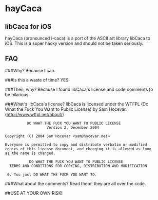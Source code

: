 hayCaca
=======

libCaca for iOS
---------------

hayCaca (pronounced i-caca) is a port of the ASCII art library libCaca to iOS. This is a super hacky version and should not be taken seriously.

FAQ
---

###Why?
Because I can.

###Is this a waste of time?
YES

###Then, why?
Because I found libCaca's license and code comments to be hilarious

###What's libCaca's license?
libCaca is licensed under the WTFPL (Do What the Fuck You Want to Public License) by Sam Hocevar. (http://www.wtfpl.net/about/)


         	  DO WHAT THE FUCK YOU WANT TO PUBLIC LICENSE
	                   Version 2, December 2004

	Copyright (C) 2004 Sam Hocevar <sam@hocevar.net>

	Everyone is permitted to copy and distribute verbatim or modified
	copies of this license document, and changing it is allowed as long
	as the name is changed.

	           DO WHAT THE FUCK YOU WANT TO PUBLIC LICENSE
	  TERMS AND CONDITIONS FOR COPYING, DISTRIBUTION AND MODIFICATION

	 0. You just DO WHAT THE FUCK YOU WANT TO.

###What about the comments?
Read them! they are all over the code.

##USE AT YOUR OWN RISK!